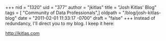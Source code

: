 +++
nid = "1320"
uid = "377"
author = "jkitlas"
title = "Josh Kitlas' Blog"
tags = [ "Community of Data Professionals",]
oldpath = "/blog/josh-kitlas-blog"
date = "2011-02-01 11:33:17 -0700"
draft = "false"
+++
Instead of redundancy, I'll direct you to my blog. I keep it here:

<http://kitlas.com>

 

 
